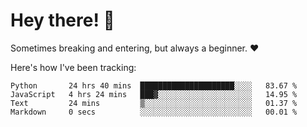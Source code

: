# Hey there! 👋
Sometimes breaking and entering, but always a beginner. ❤️

Here's how I've been tracking:
<!--START_SECTION:waka-->

```text
Python       24 hrs 40 mins  █████████████████████░░░░   83.67 %
JavaScript   4 hrs 24 mins   ███▓░░░░░░░░░░░░░░░░░░░░░   14.95 %
Text         24 mins         ▒░░░░░░░░░░░░░░░░░░░░░░░░   01.37 %
Markdown     0 secs          ░░░░░░░░░░░░░░░░░░░░░░░░░   00.01 %
```

<!--END_SECTION:waka-->
